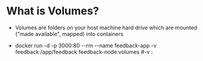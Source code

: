 # What is Volumes?

- Volumes are folders on your host machine hard drive which are mounted ("made available", mapped) into containers

- docker run -d -p 3000:80 --rm --name feedback-app -v feedback:/app/feedback feedback-node:volumes #-v <name of volumn>:<path>
